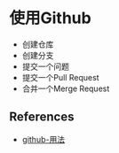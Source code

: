 # 使用Github

- 创建仓库
- 创建分支
- 提交一个问题
- 提交一个Pull Request
- 合并一个Merge Request

## References

- [github-用法](https://github.com/skills/introduction-to-github)